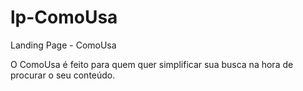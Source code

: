 # lp-ComoUsa
Landing Page - ComoUsa

O ComoUsa é feito para quem quer simplificar sua busca na hora de procurar o seu conteúdo.
